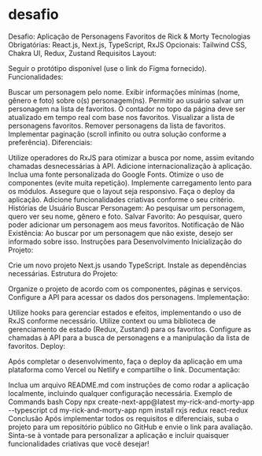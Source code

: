 # desafio

Desafio: Aplicação de Personagens Favoritos de Rick & Morty
Tecnologias
Obrigatórias: React.js, Next.js, TypeScript, RxJS
Opcionais: Tailwind CSS, Chakra UI, Redux, Zustand
Requisitos
Layout:

Seguir o protótipo disponível (use o link do Figma fornecido).
Funcionalidades:

Buscar um personagem pelo nome.
Exibir informações mínimas (nome, gênero e foto) sobre o(s) personagem(ns).
Permitir ao usuário salvar um personagem na lista de favoritos.
O contador no topo da página deve ser atualizado em tempo real com base nos favoritos.
Visualizar a lista de personagens favoritos.
Remover personagens da lista de favoritos.
Implementar paginação (scroll infinito ou outra solução conforme a preferência).
Diferenciais:

Utilize operadores do RxJS para otimizar a busca por nome, assim evitando chamadas desnecessárias à API.
Adicione internacionalização à aplicação.
Inclua uma fonte personalizada do Google Fonts.
Otimize o uso de componentes (evite muita repetição).
Implemente carregamento lento para os módulos.
Assegure que o layout seja responsivo.
Faça o deploy da aplicação.
Adicione funcionalidades criativas conforme o seu critério.
Histórias de Usuário
Buscar Personagem: Ao pesquisar um personagem, quero ver seu nome, gênero e foto.
Salvar Favorito: Ao pesquisar, quero poder adicionar um personagem aos meus favoritos.
Notificação de Não Existência: Ao buscar por um personagem que não existe, desejo ser informado sobre isso.
Instruções para Desenvolvimento
Inicialização do Projeto:

Crie um novo projeto Next.js usando TypeScript.
Instale as dependências necessárias.
Estrutura do Projeto:

Organize o projeto de acordo com os componentes, páginas e serviços.
Configure a API para acessar os dados dos personagens.
Implementação:

Utilize hooks para gerenciar estados e efeitos, implementando o uso de RxJS conforme necessário.
Utilize context ou uma biblioteca de gerenciamento de estado (Redux, Zustand) para os favoritos.
Configure as chamadas à API para a busca de personagens e a manipulação da lista de favoritos.
Deploy:

Após completar o desenvolvimento, faça o deploy da aplicação em uma plataforma como Vercel ou Netlify e compartilhe o link.
Documentação:

Inclua um arquivo README.md com instruções de como rodar a aplicação localmente, incluindo qualquer configuração necessária.
Exemplo de Commands
bash
Copy
npx create-next-app@latest my-rick-and-morty-app --typescript
cd my-rick-and-morty-app
npm install rxjs redux react-redux
Conclusão
Após implementar todos os requisitos e diferenciais, suba o projeto para um repositório público no GitHub e envie o link para avaliação. Sinta-se à vontade para personalizar a aplicação e incluir quaisquer funcionalidades criativas que você desejar!
